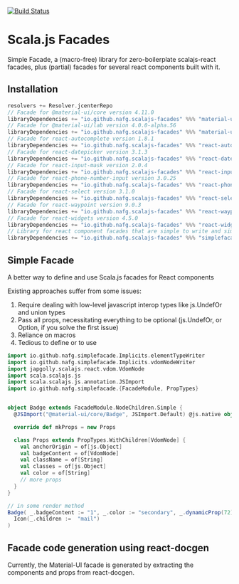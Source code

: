 [![Build Status](https://travis-ci.org/nafg/scalajs-facades.svg?branch=master)](https://travis-ci.org/nafg/scalajs-facades)

# Scala.js Facades

Simple Facade, a (macro-free) library for zero-boilerplate scalajs-react facades,
plus (partial) facades for several react components built with it.

## Installation
<!-- Begin autogenerated via sbt generateInstallInstructions -->
```scala
resolvers += Resolver.jcenterRepo
// Facade for @material-ui/core version 4.11.0
libraryDependencies += "io.github.nafg.scalajs-facades" %%% "material-ui-core_4" % "0.13.2"
// Facade for @material-ui/lab version 4.0.0-alpha.56
libraryDependencies += "io.github.nafg.scalajs-facades" %%% "material-ui-lab_4" % "0.13.2"
// Facade for react-autocomplete version 1.8.1
libraryDependencies += "io.github.nafg.scalajs-facades" %%% "react-autocomplete_1" % "0.13.2"
// Facade for react-datepicker version 3.1.3
libraryDependencies += "io.github.nafg.scalajs-facades" %%% "react-datepicker_3" % "0.13.2"
// Facade for react-input-mask version 2.0.4
libraryDependencies += "io.github.nafg.scalajs-facades" %%% "react-input-mask_2" % "0.13.2"
// Facade for react-phone-number-input version 3.0.25
libraryDependencies += "io.github.nafg.scalajs-facades" %%% "react-phone-number-input_3" % "0.13.2"
// Facade for react-select version 3.1.0
libraryDependencies += "io.github.nafg.scalajs-facades" %%% "react-select_3" % "0.13.2"
// Facade for react-waypoint version 9.0.3
libraryDependencies += "io.github.nafg.scalajs-facades" %%% "react-waypoint_9" % "0.13.2"
// Facade for react-widgets version 4.5.0
libraryDependencies += "io.github.nafg.scalajs-facades" %%% "react-widgets_4" % "0.13.2"
// Library for react component facades that are simple to write and simple to use
libraryDependencies += "io.github.nafg.scalajs-facades" %%% "simplefacade" % "0.13.2"
```
<!-- End autogenerated via sbt generateInstallInstructions -->

## Simple Facade
A better way to define and use Scala.js facades for React components

Existing approaches suffer from some issues:
1. Require dealing with low-level javascript interop types like js.UndefOr and union types
2. Pass all props, necessitating everything to be optional (js.UndefOr, or Option, if you solve the first issue)
3. Reliance on macros
4. Tedious to define or to use


```scala
import io.github.nafg.simplefacade.Implicits.elementTypeWriter
import io.github.nafg.simplefacade.Implicits.vdomNodeWriter
import japgolly.scalajs.react.vdom.VdomNode
import scala.scalajs.js
import scala.scalajs.js.annotation.JSImport
import io.github.nafg.simplefacade.{FacadeModule, PropTypes}


object Badge extends FacadeModule.NodeChildren.Simple {
  @JSImport("@material-ui/core/Badge", JSImport.Default) @js.native object raw extends js.Object

  override def mkProps = new Props

  class Props extends PropTypes.WithChildren[VdomNode] {
    val anchorOrigin = of[js.Object]
    val badgeContent = of[VdomNode]
    val className = of[String]
    val classes = of[js.Object]
    val color = of[String]
    // more props
  }
}

// in some render method
Badge( _.badgeContent := "1", _.color := "secondary", _.dynamicProp(72))(
  Icon(_.children :=  "mail")
)

```

## Facade code generation using react-docgen

Currently, the Material-UI facade is generated by extracting the components and props from react-docgen.
